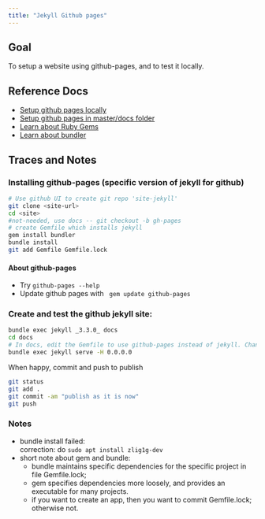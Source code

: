 ```yaml
---
title: "Jekyll Github pages"
---
```


## Goal
To setup a website using github-pages, and to test it locally.

## Reference Docs
- [Setup github pages locally](https://help.github.com/articles/setting-up-your-github-pages-site-locally-with-jekyll/)
- [Setup github pages in master/docs folder](https://blog.github.com/2016-08-17-simpler-github-pages-publishing/)
- [Learn about Ruby Gems](https://guides.rubygems.org/)
- [Learn about bundler](https://bundler.io/)


## Traces and Notes

### Installing github-pages (specific version of jekyll for github)

```sh
# Use github UI to create git repo 'site-jekyll'
git clone <site-url>
cd <site>
#not-needed, use docs -- git checkout -b gh-pages
# create Gemfile which installs jekyll
gem install bundler
bundle install
git add Gemfile Gemfile.lock
```

#### About github-pages
 - Try ```github-pages --help```
 - Update github pages with ``` gem update github-pages```

### Create and test the github jekyll site:
```sh
bundle exec jekyll _3.3.0_ docs
cd docs
# In docs, edit the Gemfile to use github-pages instead of jekyll. Change title and description if you like. 
bundle exec jekyll serve -H 0.0.0.0
```

When happy, commit and push to publish 

```sh
git status
git add .
git commit -am "publish as it is now"
git push
```




### **Notes**
- bundle install failed:  
  correction: do ```sudo apt install zlig1g-dev```
- short note about gem and bundle:
  - bundle maintains specific dependencies for the specific project in file Gemfile.lock;
  - gem specifies dependencies more loosely, and provides an executable for many projects.
  - if you want to create an app, then you want to commit Gemfile.lock; otherwise not.

